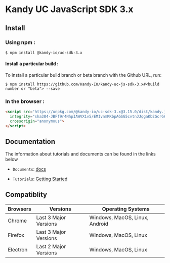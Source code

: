 # Kandy UC JavaScript SDK 3.x

## Install

### Using npm :

`$ npm install @kandy-io/uc-sdk-3.x`

#### Install a particular build :

To install a particular build branch or beta branch with the Github URL, run:

`$ npm install https://github.com/Kandy-IO/kandy-uc-js-sdk-3.x#<build number or "beta"> --save`

### In the browser :
```html
<script src="https://unpkg.com/@kandy-io/uc-sdk-3.x@3.15.0/dist/kandy.js"
  integrity="sha384-JBFf9r4NhpIAWVX1v5/EMIvnmKKbpAGSG5cvtnJJqgaKb2GcrGH41ElUJFqJ01JP"
  crossorigin="anonymous">
</script>
```
## Documentation

The information about tutorials and documents can be found in the links below

* `Documents`: [docs](https://kandy-io.github.io/kandy-uc-js-sdk-3.x/docs)

* `Tutorials`:  [Getting Started](https://kandy-io.github.io/kandy-uc-js-sdk-3.x/tutorials/#/Getting%20Started)

## Compatiblity

| Browsers | Versions              | Operating Systems              |
|----------|-----------------------|--------------------------------|
| Chrome   | Last 3 Major Versions | Windows, MacOS, Linux, Android |
| Firefox  | Last 3 Major Versions | Windows, MacOS, Linux          |
| Electron | Last 2 Major Versions | Windows, MacOS, Linux          |
